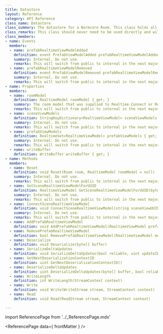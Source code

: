 ```yaml
---
title: Datastore
layout: Reference
category: API Reference
class_name: Datastore
class_summary: The datastore for a Normcore Room. This class holds all models that belong to a room's datastore.
class_remarks: This class should never need to be used directly and will be marked internal in the next major version.
class_members:
- name: Events
  members:
  - name: prefabRealtimeViewModelAdded
    definition: event PrefabViewModelAdded prefabRealtimeViewModelAdded
    summary: Internal. Do not use.
    remarks: This will switch from public to internal in the next major version.
  - name: prefabRealtimeViewModelRemoved
    definition: event PrefabViewModelRemoved prefabRealtimeViewModelRemoved
    summary: Internal. Do not use.
    remarks: This will switch from public to internal in the next major version.
- name: Properties
  members:
  - name: roomModel
    definition: RealtimeModel roomModel { get; }
    summary: The room model that was supplied to Realtime.Connect or Room.Connect.
    remarks: This will switch from public to internal in the next major version.
  - name: sceneViewModels
    definition: StringKeyDictionary<RealtimeViewModel> sceneViewModels { get; }
    summary: Internal. Do not use.
    remarks: This will switch from public to internal in the next major version.
  - name: prefabViewModels
    definition: RealtimeSet<RealtimeViewModel> prefabViewModels { get; }
    summary: Internal. Do not use.
    remarks: This will switch from public to internal in the next major version.
  - name: writeBuffer
    definition: WriteBuffer writeBuffer { get; }
- name: Methods
  members:
  - name: Reset
    definition: void Reset(Room room, RealtimeModel roomModel = null)
    summary: Internal. Do not use.
    remarks: This will switch from public to internal in the next major version.
  - name: GetSceneRealtimeViewModelForUUID
    definition: RealtimeViewModel GetSceneRealtimeViewModelForUUID(byte[] sceneViewUUID)
    summary: Internal. Do not use.
    remarks: This will switch from public to internal in the next major version.
  - name: ConnectSceneRealtimeViewModel
    definition: void ConnectSceneRealtimeViewModel(string sceneViewUUID, RealtimeViewModel sceneViewViewModel, Action<bool, RealtimeViewModel> completionHandler)
    summary: Internal. Do not use.
    remarks: This will switch from public to internal in the next major version.
  - name: AddPrefabRealtimeViewModel
    definition: void AddPrefabRealtimeViewModel(RealtimeViewModel prefabViewModel)
  - name: RemovePrefabRealtimeViewModel
    definition: bool RemovePrefabRealtimeViewModel(RealtimeViewModel model)
  - name: Deserialize
    definition: void Deserialize(byte[] buffer)
  - name: SerializeDeltaUpdates
    definition: void SerializeDeltaUpdates(bool reliable, uint updateID, double roomTime)
  - name: GetNextDeserializationContextID
    definition: uint GetNextDeserializationContextID()
  - name: DeserializeDeltaUpdates
    definition: uint DeserializeDeltaUpdates(byte[] buffer, bool reliable, bool updateIsFromUs, double currentRoomTime, StreamContext& context)
  - name: WriteLength
    definition: int WriteLength(StreamContext context)
  - name: Write
    definition: void Write(WriteStream stream, StreamContext context)
  - name: Read
    definition: void Read(ReadStream stream, StreamContext context)

---
```

import ReferencePage from '../_ReferencePage.mdx'

<ReferencePage data={ frontMatter } />
